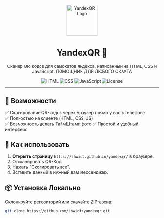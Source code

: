 <div align="center">
  <img src="https://user-images.githubusercontent.com/your-logo.png" width="100" alt="YandexQR Logo">
  <h1>YandexQR 📱</h1>
  <p>Сканер QR-кодов для самокатов яндекса, написанный на HTML, CSS и JavaScript. ПОМОЩНИК ДЛЯ ЛЮБОГО СКАУТА</p>
  <img src="https://img.shields.io/badge/HTML-5-orange.svg" alt="HTML">
  <img src="https://img.shields.io/badge/CSS-3-blue.svg" alt="CSS">
  <img src="https://img.shields.io/badge/JavaScript-ES6-yellow.svg" alt="JavaScript">
  <img src="https://img.shields.io/github/license/shwidt/yandexqr" alt="License">
</div>

---

## 🚀 Возможности
✅ Сканирование QR-кодов через Браузер прямо у вас в телефоне  
✅ Полностью на клиенте (HTML, CSS, JS)  
✅ Возможность делать ТаймШтамп фото 
✅ Простой и удобный интерфейс  

## 🔧 Как использовать
1. **Открыть страницу** `https://shwidt.github.io/yandexqr/` в браузере.  
2. Отсканировать QR-Код.  
3. Нажать "Скопировать все".  
4. Вставить данный в нужный вам мессенджер.  

## 📦 Установка Локально
Склонируйте репозиторий или скачайте ZIP-архив:
```bash
git clone https://github.com/shwidt/yandexqr.git
